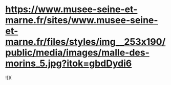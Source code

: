 # https://www.musee-seine-et-marne.fr/sites/www.musee-seine-et-marne.fr/files/styles/img__253x190/public/media/images/malle-des-morins_5.jpg?itok=gbdDydi6

![](
